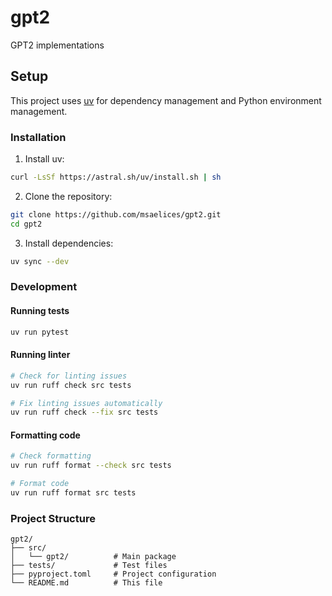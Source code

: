 # gpt2
GPT2 implementations

## Setup

This project uses [uv](https://docs.astral.sh/uv/) for dependency management and Python environment management.

### Installation

1. Install uv:
```bash
curl -LsSf https://astral.sh/uv/install.sh | sh
```

2. Clone the repository:
```bash
git clone https://github.com/msaelices/gpt2.git
cd gpt2
```

3. Install dependencies:
```bash
uv sync --dev
```

### Development

#### Running tests
```bash
uv run pytest
```

#### Running linter
```bash
# Check for linting issues
uv run ruff check src tests

# Fix linting issues automatically
uv run ruff check --fix src tests
```

#### Formatting code
```bash
# Check formatting
uv run ruff format --check src tests

# Format code
uv run ruff format src tests
```

### Project Structure
```
gpt2/
├── src/
│   └── gpt2/          # Main package
├── tests/             # Test files
├── pyproject.toml     # Project configuration
└── README.md          # This file
```
